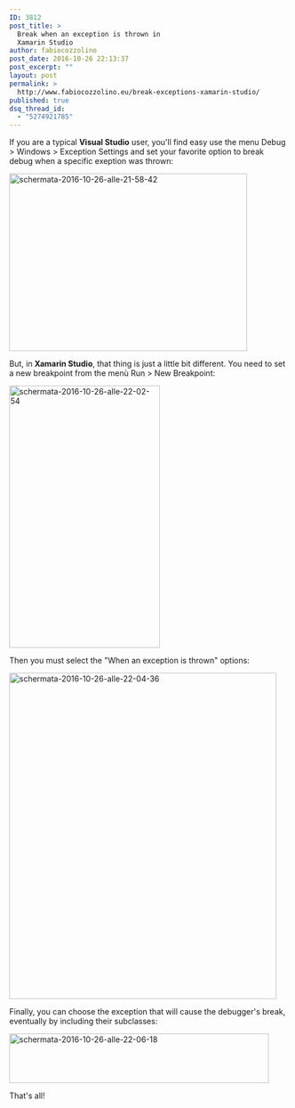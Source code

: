 ```yaml
---
ID: 3812
post_title: >
  Break when an exception is thrown in
  Xamarin Studio
author: fabiocozzolino
post_date: 2016-10-26 22:13:37
post_excerpt: ""
layout: post
permalink: >
  http://www.fabiocozzolino.eu/break-exceptions-xamarin-studio/
published: true
dsq_thread_id:
  - "5274921785"
---
```

If you are a typical <strong>Visual Studio</strong> user, you'll find easy use the menu Debug &gt; Windows &gt; Exception Settings and set your favorite option to break debug when a specific exeption was thrown:

<a href="http://www.fabiocozzolino.eu/wp-content/uploads/2016/10/Schermata-2016-10-26-alle-21.58.42.png"><img class="alignnone size-full wp-image-3851" src="http://www.fabiocozzolino.eu/wp-content/uploads/2016/10/Schermata-2016-10-26-alle-21.58.42.png" alt="schermata-2016-10-26-alle-21-58-42" width="428" height="319" /></a>

But, in <strong>Xamarin Studio</strong>, that thing is just a little bit different. You need to set a new breakpoint from the menù Run &gt; New Breakpoint:

<a href="http://www.fabiocozzolino.eu/wp-content/uploads/2016/10/Schermata-2016-10-26-alle-22.02.54.png"><img class="alignnone size-full wp-image-3861" src="http://www.fabiocozzolino.eu/wp-content/uploads/2016/10/Schermata-2016-10-26-alle-22.02.54.png" alt="schermata-2016-10-26-alle-22-02-54" width="271" height="471" /></a>

Then you must select the "When an exception is thrown" options:

<a href="http://www.fabiocozzolino.eu/wp-content/uploads/2016/10/Schermata-2016-10-26-alle-22.04.36.png"><img class="alignnone size-full wp-image-3871" src="http://www.fabiocozzolino.eu/wp-content/uploads/2016/10/Schermata-2016-10-26-alle-22.04.36.png" alt="schermata-2016-10-26-alle-22-04-36" width="481" height="586" /></a>

Finally, you can choose the exception that will cause the debugger's break, eventually by including their subclasses:

<a href="http://www.fabiocozzolino.eu/wp-content/uploads/2016/10/Schermata-2016-10-26-alle-22.06.18.png"><img class="alignnone size-full wp-image-3881" src="http://www.fabiocozzolino.eu/wp-content/uploads/2016/10/Schermata-2016-10-26-alle-22.06.18.png" alt="schermata-2016-10-26-alle-22-06-18" width="467" height="89" /></a>

That's all!